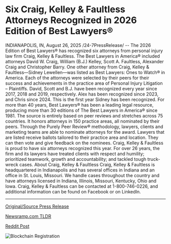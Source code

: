 # Six Craig, Kelley &amp; Faultless Attorneys Recognized in 2026 Edition of Best Lawyers®

INDIANAPOLIS, IN, August 26, 2025 /24-7PressRelease/ -- The 2026 Edition of Best Lawyers® has recognized six attorneys from personal injury law firm Craig, Kelley & Faultless.  The Best Lawyers in America® included attorneys David W. Craig, William (B.J.) Kelley, Scott A. Faultless, Alexander Craig and Christopher Barry. One other attorney from Craig, Kelley & Faultless—Sidney Lewellen—was listed as Best Lawyers: Ones to Watch® in America.   Each of the attorneys were selected by their peers for their success and achievements in the practice area of Personal Injury Litigation – Plaintiffs.  David, Scott and B.J. have been recognized every year since 2017, 2018 and 2019, respectively. Alex has been recognized since 2023, and Chris since 2024. This is the first year Sidney has been recognized.  For more than 40 years, Best Lawyers® has been a leading legal resource, producing more than 30 editions of The Best Lawyers in America® since 1981. The source is entirely based on peer reviews and stretches across 75 countries. It honors attorneys in 150 practice areas, all nominated by their peers.   Through the Purely Peer Review® methodology, lawyers, clients and marketing teams are able to nominate attorneys for the award. Lawyers that are listed receive ballots tailored to their practice area and location. They can then vote and give feedback on the nominees.   Craig, Kelley & Faultless is proud to have six attorneys recognized this year. For over 26 years, the firm and its lawyers have treated clients with respect and humility; prioritized teamwork, growth and accountability; and tackled tough truck-wreck cases.  About Craig, Kelley & Faultless  Craig, Kelley & Faultless is headquartered in Indianapolis and has several offices in Indiana and an office in St. Louis, Missouri. We handle cases throughout the country and have attorneys licensed in Indiana, Illinois, Missouri, Kentucky, Ohio and Iowa. Craig, Kelley & Faultless can be contacted at 1-800-746-0226, and additional information can be found on Facebook or on LinkedIn. 

---

[Original/Source Press Release](https://www.24-7pressrelease.com/press-release/526186/six-craig-kelley-faultless-attorneys-recognized-in-2026-edition-of-best-lawyers)
                    

[Newsramp.com TLDR](https://newsramp.com/curated-news/six-craig-kelley-faultless-attorneys-honored-in-2026-best-lawyers-r-list/9b3a5563895ffe19eaebf1af4ef381bc) 

 



[Reddit Post](https://www.reddit.com/r/AwardsAndRecognition/comments/1n0f8jx/six_craig_kelley_faultless_attorneys_honored_in/) 



![Blockchain Registration](https://cdn.newsramp.app/24-7PressRelease/qrcode/258/26/takeA_rt.webp)